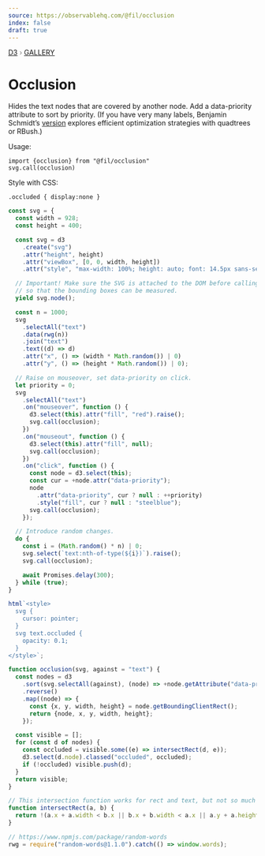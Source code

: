 ```yaml
---
source: https://observablehq.com/@fil/occlusion
index: false
draft: true
---
```


<div style="color: grey; font: 13px/25.5px var(--sans-serif); text-transform: uppercase;"><h1 style="display: none;">Occlusion</h1><a href="https://d3js.org/">D3</a> › <a href="/@d3/gallery">Gallery</a></div>

# Occlusion

Hides the text nodes that are covered by another node. Add a data-priority attribute to sort by priority. (If you have very many labels, Benjamin Schmidt’s [version](https://observablehq.com/@bmschmidt/finding-text-occlusion-with-quadtrees) explores efficient optimization strategies with quadtrees or RBush.)

Usage:

```{js}
import {occlusion} from "@fil/occlusion"
svg.call(occlusion)
```

Style with CSS:

```{css}
.occluded { display:none }
```

```js echo
const svg = {
  const width = 928;
  const height = 400;

  const svg = d3
    .create("svg")
    .attr("height", height)
    .attr("viewBox", [0, 0, width, height])
    .attr("style", "max-width: 100%; height: auto; font: 14.5px sans-serif;");

  // Important! Make sure the SVG is attached to the DOM before calling occlusion(),
  // so that the bounding boxes can be measured.
  yield svg.node();

  const n = 1000;
  svg
    .selectAll("text")
    .data(rwg(n))
    .join("text")
    .text((d) => d)
    .attr("x", () => (width * Math.random()) | 0)
    .attr("y", () => (height * Math.random()) | 0);

  // Raise on mouseover, set data-priority on click.
  let priority = 0;
  svg
    .selectAll("text")
    .on("mouseover", function () {
      d3.select(this).attr("fill", "red").raise();
      svg.call(occlusion);
    })
    .on("mouseout", function () {
      d3.select(this).attr("fill", null);
      svg.call(occlusion);
    })
    .on("click", function () {
      const node = d3.select(this);
      const cur = +node.attr("data-priority");
      node
        .attr("data-priority", cur ? null : ++priority)
        .style("fill", cur ? null : "steelblue");
      svg.call(occlusion);
    });

  // Introduce random changes.
  do {
    const i = (Math.random() * n) | 0;
    svg.select(`text:nth-of-type(${i})`).raise();
    svg.call(occlusion);

    await Promises.delay(300);
  } while (true);
}
```

```js echo
html`<style>
  svg {
    cursor: pointer;
  }
  svg text.occluded {
    opacity: 0.1;
  }
</style>`;
```

```js echo
function occlusion(svg, against = "text") {
  const nodes = d3
    .sort(svg.selectAll(against), (node) => +node.getAttribute("data-priority"))
    .reverse()
    .map((node) => {
      const {x, y, width, height} = node.getBoundingClientRect();
      return {node, x, y, width, height};
    });

  const visible = [];
  for (const d of nodes) {
    const occluded = visible.some((e) => intersectRect(d, e));
    d3.select(d.node).classed("occluded", occluded);
    if (!occluded) visible.push(d);
  }
  return visible;
}
```

```js echo
// This intersection function works for rect and text, but not so much for circles.
function intersectRect(a, b) {
  return !(a.x + a.width < b.x || b.x + b.width < a.x || a.y + a.height < b.y || b.y + b.height < a.y);
}
```

```js echo
// https://www.npmjs.com/package/random-words
rwg = require("random-words@1.1.0").catch(() => window.words);
```
